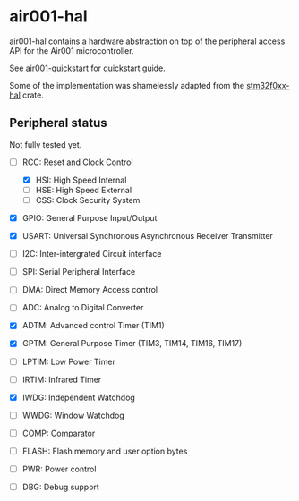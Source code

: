 # air001-hal

air001-hal contains a hardware abstraction on top of the peripheral access API for the Air001 microcontroller.

See [air001-quickstart](https://github.com/air001-rs/air001-quickstart) for quickstart guide. 

Some of the implementation was shamelessly adapted from the [stm32f0xx-hal](https://github.com/stm32-rs/stm32f0xx-hal) crate.

##  Peripheral status

Not fully tested yet.

- [ ] RCC: Reset and Clock Control
  - [x] HSI: High Speed Internal
  - [ ] HSE: High Speed External
  - [ ] CSS: Clock Security System
- [x] GPIO: General Purpose Input/Output
- [x] USART: Universal Synchronous Asynchronous Receiver Transmitter
- [ ] I2C: Inter-intergrated Circuit interface
- [ ] SPI: Serial Peripheral Interface
- [ ] DMA: Direct Memory Access control
- [ ] ADC: Analog to Digital Converter
- [x] ADTM: Advanced control Timer (TIM1)
- [x] GPTM: General Purpose Timer (TIM3, TIM14, TIM16, TIM17)
- [ ] LPTIM: Low Power Timer
- [ ] IRTIM: Infrared Timer
- [x] IWDG: Independent Watchdog
- [ ] WWDG: Window Watchdog
- [ ] COMP: Comparator
- [ ] FLASH: Flash memory and user option bytes
- [ ] PWR: Power control
- [ ] DBG: Debug support

